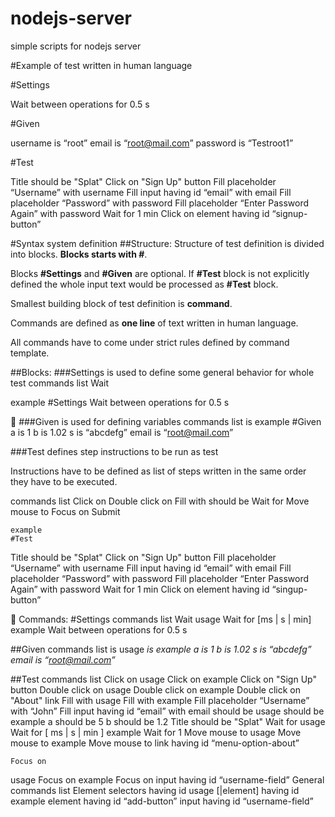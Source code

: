 # nodejs-server
simple scripts for nodejs server

#Example of test written in human language

\#Settings

Wait between operations for 0.5 s

\#Given

username is “root”
email is “root@mail.com”
password is “Testroot1”

\#Test

Title should be "Splat"
Click on "Sign Up" button
Fill placeholder “Username” with username
Fill input having id “email” with email
Fill placeholder “Password” with password
Fill placeholder “Enter Password Again” with password
Wait for 1 min
Click on element having id “signup-button”


#Syntax system definition
##Structure:
  Structure of test definition is divided into blocks. **Blocks starts with #**.

  Blocks **#Settings** and **#Given** are optional. 
  If **#Test** block is not explicitly defined the whole input text would be processed as **#Test** block.

  Smallest building block of test definition is **command**.
  
  Commands are defined as **one line** of text written in human language.
  
  All commands have to come under strict rules defined by command template.

##Blocks:
###Settings
is used to define some general behavior for whole test
commands list
Wait
	
example
	#Settings
Wait between operations for 0.5 s


###Given
is used for defining variables
commands list
is
example
	#Given
a is 1
b is 1.02
s is “abcdefg”
email is “root@mail.com”

###Test
defines step instructions to be run as test

Instructions have to be defined as list of steps written in the same order they have to be executed.
	
commands list
Click on
Double click on
Fill with
should be
Wait for
Move mouse to
Focus on
Submit

	example
	#Test
Title should be "Splat"
Click on "Sign Up" button
Fill placeholder “Username” with username
Fill input having id “email” with email
Fill placeholder “Password” with password
Fill placeholder “Enter Password Again” with password
Wait for 1 min
Click on element having id “singup-button”


Commands:
	#Settings commands list
Wait
usage 
Wait <condition> for <number> [ms | s | min]
example
	Wait between operations for 0.5 s

##Given commands list
is
usage 
<var> is <value>
example
	a is 1
b is 1.02
s is “abcdefg”
email is “root@mail.com”

##Test commands list
Click on
usage 
Click on <element>
example
	Click on "Sign Up" button
Double click on
usage 
Double click on <element>
example
	Double click on "About" link
Fill with
usage 
Fill <element> with <value>
example
	Fill placeholder “Username” with “John”
	Fill input having id “email” with email
should be
usage 
<value> should be <value> 
example
	a should be 5
	b should be 1.2
	Title should be "Splat"
Wait for
usage 
Wait for <number> [ ms | s | min ] 
example
	Wait for 1 
Move mouse to
usage 
Move mouse to <element> 
example
	Move mouse to link having id “menu-option-about”

	Focus on
usage 
Focus on <element> 
example
	Focus on input having id “username-field”
General commands list
Element selectors
	having id
usage 
[<tag>|element] having id <value> 
example
	element having id “add-button”
	input having id “username-field”
		

